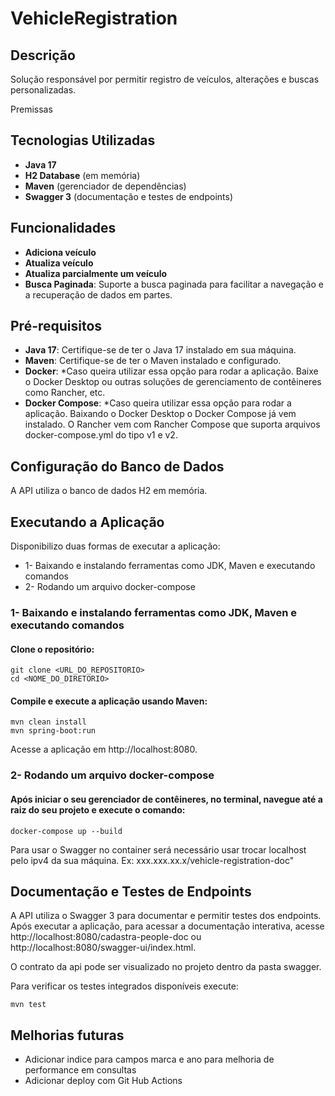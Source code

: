# VehicleRegistration

## Descrição
Solução responsável por permitir registro de veículos, alterações e buscas personalizadas.

Premissas

## Tecnologias Utilizadas
- **Java 17**
- **H2 Database** (em memória)
- **Maven** (gerenciador de dependências)
- **Swagger 3** (documentação e testes de endpoints)

## Funcionalidades
- **Adiciona veículo**
- **Atualiza veículo**
- **Atualiza parcialmente um veículo**
- **Busca Paginada**: Suporte a busca paginada para facilitar a navegação e a recuperação de dados em partes. 

## Pré-requisitos
- **Java 17**: Certifique-se de ter o Java 17 instalado em sua máquina.
- **Maven**: Certifique-se de ter o Maven instalado e configurado.
- **Docker**: *Caso queira utilizar essa opção para rodar a aplicação. Baixe o Docker Desktop ou outras soluções de gerenciamento de contêineres como Rancher, etc.
- **Docker Compose**: *Caso queira utilizar essa opção para rodar a aplicação. Baixando o Docker Desktop o Docker Compose já vem instalado. O Rancher vem com Rancher Compose que suporta arquivos docker-compose.yml do tipo v1 e v2.

## Configuração do Banco de Dados
A API utiliza o banco de dados H2 em memória.

## Executando a Aplicação

Disponibilizo duas formas de executar a aplicação:

- 1- Baixando e instalando ferramentas como JDK, Maven e executando comandos
- 2- Rodando um arquivo docker-compose

### 1- Baixando e instalando ferramentas como JDK, Maven e executando comandos

#### Clone o repositório:

```
git clone <URL_DO_REPOSITORIO>
cd <NOME_DO_DIRETORIO>
```

#### Compile e execute a aplicação usando Maven:


```
mvn clean install
mvn spring-boot:run
```

Acesse a aplicação em http://localhost:8080.


### 2- Rodando um arquivo docker-compose

#### Após iniciar o seu gerenciador de contêineres, no terminal, navegue até a raiz do seu projeto e execute o comando:
```
docker-compose up --build
```
Para usar o Swagger no container será necessário usar trocar localhost pelo ipv4 da sua máquina. Ex: xxx.xxx.xx.x/vehicle-registration-doc"

## Documentação e Testes de Endpoints
A API utiliza o Swagger 3 para documentar e permitir testes dos endpoints. Após executar a aplicação, para acessar a documentação interativa, acesse http://localhost:8080/cadastra-people-doc ou http://localhost:8080/swagger-ui/index.html.

O contrato da api pode ser visualizado no projeto dentro da pasta swagger.

Para verificar os testes integrados disponíveis execute:
```
mvn test
```

## Melhorias futuras
- Adicionar indice para campos marca e ano para melhoria de performance em consultas
- Adicionar deploy com Git Hub Actions
